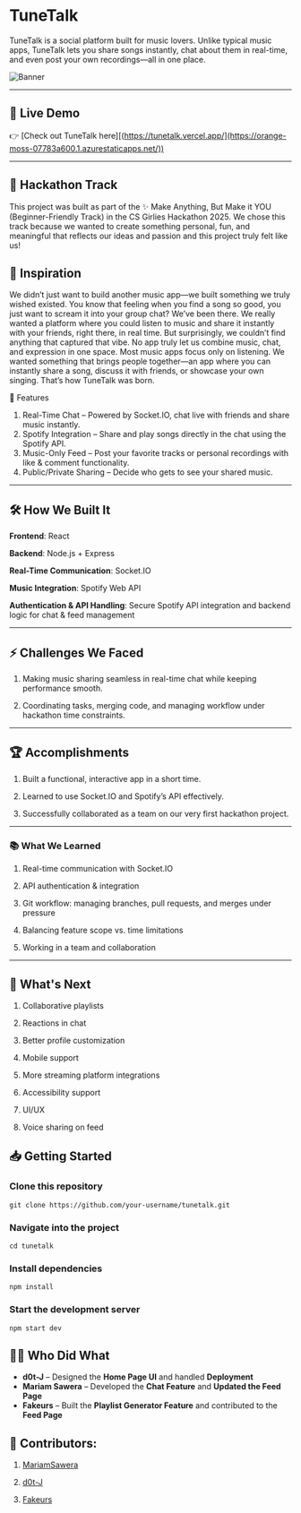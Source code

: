 # TuneTalk

TuneTalk is a social platform built for music lovers. Unlike typical music apps, TuneTalk lets you share songs instantly, chat about them in real-time, and even post your own recordings—all in one place.

![Banner](https://github.com/MariamSawera/MUSIX/blob/main/TuneTalk/src/assets/banner.png?raw=true)

---

## 🔗 Live Demo

👉 [Check out TuneTalk here][(https://tunetalk.vercel.app/](https://orange-moss-07783a600.1.azurestaticapps.net/))  

---

## 🌟 Hackathon Track
This project was built as part of the ✨ Make Anything, But Make it YOU (Beginner-Friendly Track) in the CS Girlies Hackathon 2025.
We chose this track because we wanted to create something personal, fun, and meaningful that reflects our ideas and passion and this project truly felt like us!


## 🚀 Inspiration
We didn’t just want to build another music app—we built something we truly wished existed. You know that feeling when you find a song so good, you just want to scream it into your group chat? We’ve been there.
We really wanted a platform where you could listen to music and share it instantly with your friends, right there, in real time. But surprisingly, we couldn’t find anything that captured that vibe. No app truly let us combine music, chat, and expression in one space.
Most music apps focus only on listening. We wanted something that brings people together—an app where you can instantly share a song, discuss it with friends, or showcase your own singing. That’s how TuneTalk was born.

🎵 Features
1. Real-Time Chat – Powered by Socket.IO, chat live with friends and share music instantly.
2. Spotify Integration – Share and play songs directly in the chat using the Spotify API.
3. Music-Only Feed – Post your favorite tracks or personal recordings with like & comment functionality.
4. Public/Private Sharing – Decide who gets to see your shared music.

---

## 🛠️ How We Built It

**Frontend**: React

**Backend**: Node.js + Express

**Real-Time Communication**: Socket.IO

**Music Integration**: Spotify Web API

**Authentication & API Handling**: Secure Spotify API integration and backend logic for chat & feed management

---

## ⚡ Challenges We Faced

1. Making music sharing seamless in real-time chat while keeping performance smooth.

2. Coordinating tasks, merging code, and managing workflow under hackathon time constraints.

---

## 🏆 Accomplishments

1. Built a functional, interactive app in a short time.

2. Learned to use Socket.IO and Spotify’s API effectively.

3. Successfully collaborated as a team on our very first hackathon project.

---

### 📚 What We Learned

1. Real-time communication with Socket.IO

2. API authentication & integration

3. Git workflow: managing branches, pull requests, and merges under pressure

4. Balancing feature scope vs. time limitations

5. Working in a team and collaboration

   

---

## 🔮 What's Next

1. Collaborative playlists

2. Reactions in chat

3. Better profile customization

4. Mobile support

5. More streaming platform integrations

6. Accessibility support

7. UI/UX

8. Voice sharing on feed 


## 📥 Getting Started

### Clone this repository
```
git clone https://github.com/your-username/tunetalk.git
```

### Navigate into the project
```
cd tunetalk
```

### Install dependencies
```
npm install
```

### Start the development server
```
npm start dev
```

## 👩‍💻 Who Did What

- **d0t-J** – Designed the **Home Page UI** and handled **Deployment**  
- **Mariam Sawera** – Developed the **Chat Feature** and **Updated the Feed Page**  
- **Fakeurs** – Built the **Playlist Generator Feature** and contributed to the **Feed Page**


## 👥 Contributors:

1. <a href="https://github.com/MariamSawera">MariamSawera</a>  

2. <a href="https://github.com/d0t-J">d0t-J</a>    

3. <a href="https://github.com/Fakeurs">Fakeurs</a> 

